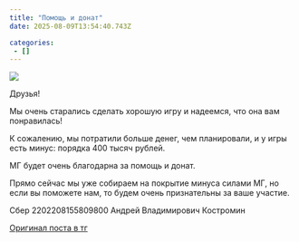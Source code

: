 ```yaml
---
title: "Помощь и донат"
date: 2025-08-09T13:54:40.743Z

categories:
 - []
---
```


<img src="/theblackcompany2025/2025/08/09/Помощь%20и%20донат/image.png">

Друзья!

Мы очень старались сделать хорошую игру и надеемся, что она вам понравилась!

К сожалению, мы потратили больше денег, чем планировали, и у игры есть минус: порядка 400 тысяч рублей.

МГ будет очень благодарна за помощь и донат.

Прямо сейчас мы уже собираем на покрытие минуса силами МГ, но если вы поможете нам, то будем очень признательны за ваше участие.

Сбер
2202208155809800
Андрей Владимирович Костромин

[Оригинал поста в тг](https://t.me/the_Company2025/483)